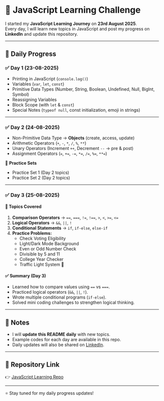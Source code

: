 # 🚀 JavaScript Learning Challenge

I started my **JavaScript Learning Journey** on **23rd August 2025**.  
Every day, I will learn new topics in JavaScript and post my progress on **LinkedIn** and update this repository.  

---

## 📅 Daily Progress

### ✅ Day 1 (23-08-2025)  
- Printing in JavaScript (`console.log()`)  
- Variables (`var`, `let`, `const`)  
- Primitive Data Types (Number, String, Boolean, Undefined, Null, BigInt, Symbol)  
- Reassigning Variables  
- Block Scope (with `let` & `const`)  
- Special Notes (`typeof null`, const initialization, emoji in strings)  

---

### ✅ Day 2 (24-08-2025)  
- Non-Primitive Data Type → **Objects** (create, access, update)  
- Arithmetic Operators (`+`, `-`, `*`, `/`, `%`, `**`)  
- Unary Operators (Increment `++`, Decrement `--` → pre & post)  
- Assignment Operators (`=`, `+=`, `-=`, `*=`, `/=`, `%=`, `**=`)  

📘 **Practice Sets**  
- Practice Set 1 (Day 2 topics)  
- Practice Set 2 (Day 2 topics)  

---

### ✅ Day 3 (25-08-2025)  

#### 📌 Topics Covered  
1. **Comparison Operators** → `==`, `===`, `!=`, `!==`, `>`, `<`, `>=`, `<=`  
2. **Logical Operators** → `&&`, `||`, `!`  
3. **Conditional Statements** → `if`, `if-else`, `else-if`  
4. **Practice Problems:**  
   - Check Voting Eligibility  
   - Light/Dark Mode Background  
   - Even or Odd Number Check  
   - Divisible by 5 and 11  
   - College Year Checker  
   - Traffic Light System 🚦  

#### ✅ Summary (Day 3)  
- Learned how to compare values using `==` vs `===`.  
- Practiced logical operators (`&&`, `||`, `!`).  
- Wrote multiple conditional programs (`if-else`).  
- Solved mini coding challenges to strengthen logical thinking.  

---

## 📌 Notes  
- I will **update this README daily** with new topics.  
- Example codes for each day are available in this repo.  
- Daily updates will also be shared on [LinkedIn](https://www.linkedin.com/in/syedshahbaz181/).  

---

## 🔗 Repository Link  
👉 [JavaScript Learning Repo](https://github.com/Shahbaz181/Javascript-learning)  

---

⭐ Stay tuned for my daily progress updates!  
